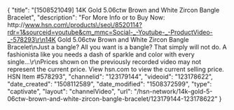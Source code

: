 {
    "title": "[1508521049] 14K Gold 5.06ctw Brown and White Zircon Bangle Bracelet",
    "description": "For More Info or to Buy Now: http:\/\/www.hsn.com\/products\/seo\/8520114?rdr=1&sourceid=youtube&cm_mmc=Social-_-Youtube-_-ProductVideo-_-578293\r\n14K Gold 5.06ctw Brown and White Zircon Bangle Bracelet\nJust a bangle? All you want is a bangle? That simply will not do. A fashionista like you needs a dash of sparkle and color with every single...\r\nPrices shown on the previously recorded video may not represent the current price.  View hsn.com to view the current selling price. HSN Item #578293",
    "channelid": "123179144",
    "videoid": "123178622",
    "date_created": "1508112589",
    "date_modified": "1508372599",
    "type": "captivate",
    "layout": "channelVideo",
    "url": "\/hsn-network\/14k-gold-5-06ctw-brown-and-white-zircon-bangle-bracelet\/123179144-123178622"
}